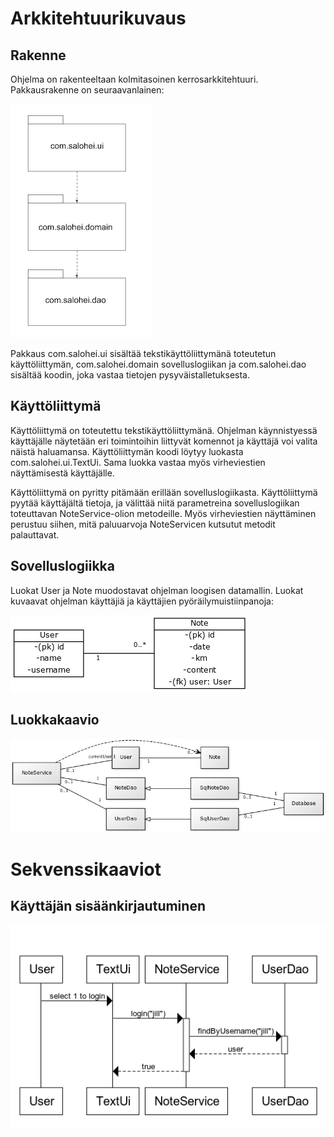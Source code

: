 # Arkkitehtuurikuvaus

## Rakenne

Ohjelma on rakenteeltaan kolmitasoinen kerrosarkkitehtuuri. Pakkausrakenne on seuraavanlainen:

![Pakkauskaavio](https://raw.githubusercontent.com/tsalohei/bike-tracker/master/dokumentaatio/kuvat/bike-tracker_pakkauskaavio.png "Pakkauskaavio")

Pakkaus com.salohei.ui sisältää tekstikäyttöliittymänä toteutetun käyttöliittymän, com.salohei.domain sovelluslogiikan ja com.salohei.dao sisältää koodin, joka vastaa tietojen pysyväistalletuksesta. 

## Käyttöliittymä

Käyttöliittymä on toteutettu tekstikäyttöliittymänä. Ohjelman käynnistyessä käyttäjälle näytetään eri toimintoihin liittyvät komennot ja käyttäjä voi valita näistä haluamansa. Käyttöliittymän koodi löytyy luokasta com.salohei.ui.TextUi. Sama luokka vastaa myös virheviestien näyttämisestä käyttäjälle. 

Käyttöliittymä on pyritty pitämään erillään sovelluslogiikasta. Käyttöliittymä pyytää käyttäjältä tietoja, ja välittää niitä parametreina sovelluslogiikan toteuttavan NoteService-olion metodeille. Myös virheviestien näyttäminen perustuu siihen, mitä paluuarvoja NoteServicen kutsutut metodit palauttavat. 

## Sovelluslogiikka

Luokat User ja Note muodostavat ohjelman loogisen datamallin. Luokat kuvaavat ohjelman käyttäjiä ja käyttäjien pyöräilymuistiinpanoja: 

![class diagram](https://raw.githubusercontent.com/tsalohei/bike-tracker/master/dokumentaatio/kuvat/luokkakaavio_simple.png "Class diagram") 

## Luokkakaavio


![class diagram](https://raw.githubusercontent.com/tsalohei/bike-tracker/master/dokumentaatio/kuvat/class-diagram.png "Class diagram")


# Sekvenssikaaviot

## Käyttäjän sisäänkirjautuminen

![sequence diagram](https://raw.githubusercontent.com/tsalohei/bike-tracker/master/dokumentaatio/kuvat/sequenceDiagramUserLogsIn.png "Sequence diagram")
